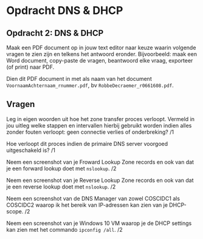 # Opdracht DNS & DHCP

## Opdracht 2: DNS & DHCP

Maak een PDF document op in jouw text editor naar keuze waarin volgende vragen te zien zijn en telkens het antwoord eronder. Bijvoorbeeld: maak een Word document, copy-paste de vragen, beantwoord elke vraag, exporteer (of print) naar PDF.

Dien dit PDF document in met als naam van het document `VoornaamAchternaam_rnummer.pdf`, bv `RobbeDecraemer_r0661608.pdf`.

## Vragen

Leg in eigen woorden uit hoe het zone transfer proces verloopt. Vermeld in jou uitleg welke stappen en intervallen hierbij gebruikt worden indien alles zonder fouten verloopt: geen connectie verlies of onderbreking? /1

Hoe verloopt dit proces indien de primaire DNS server voorgoed uitgeschakeld is? /1

Neem een screenshot van je Froward Lookup Zone records en ook van dat je een forward lookup doet met `nslookup`. /2

Neem een screenshot van je Reverse Lookup Zone records en ook van dat je een reverse lookup doet met `nslookup`. /2

Neem een screenshot van de DNS Manager van zowel COSCIDC1 als COSCIDC2 waarop ik het bereik van IP-adressen kan zien van je DHCP-scope. /2

Neem een screenshot van je Windows 10 VM waarop je de DHCP settings kan zien met het commando `ipconfig /all`. /2
